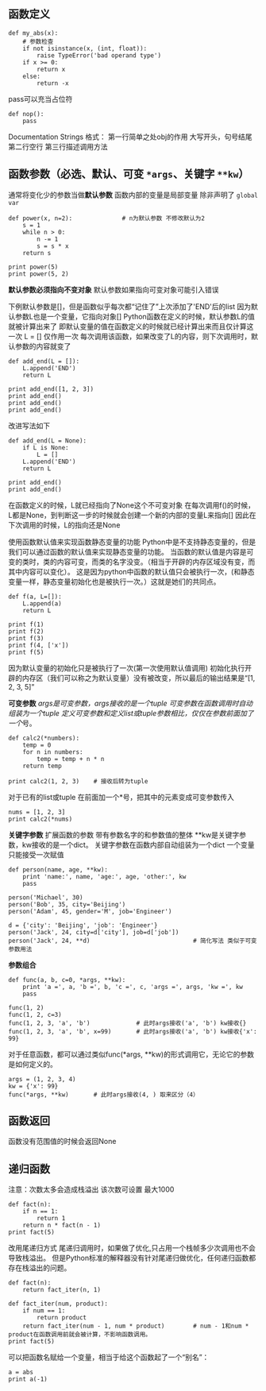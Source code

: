 函数定义
----

    def my_abs(x):
        # 参数检查
        if not isinstance(x, (int, float)):
            raise TypeError('bad operand type')
        if x >= 0:
            return x
        else:
            return -x


pass可以充当占位符

    def nop():
        pass

Documentation Strings
格式：
第一行简单之处obj的作用 大写开头，句号结尾
第二行空行
第三行描述调用方法

函数参数（必选、默认、可变 `*args`、关键字 `**kw`）
-----------------------------
通常将变化少的参数当做**默认参数**
函数内部的变量是局部变量 除非声明了 `global var`

    def power(x, n=2):              # n为默认参数 不修改默认为2
        s = 1
        while n > 0:
            n -= 1
            s = s * x
        return s
    
    print power(5)
    print power(5, 2)


**默认参数必须指向不变对象**
默认参数如果指向可变对象可能引入错误

下例默认参数是[]，但是函数似乎每次都“记住了”上次添加了'END'后的list
因为默认参数L也是一个变量，它指向对象[] Python函数在定义的时候，默认参数L的值就被计算出来了
即默认变量的值在函数定义的时候就已经计算出来而且仅计算这一次 L = [] 仅作用一次
每次调用该函数，如果改变了L的内容，则下次调用时，默认参数的内容就变了

    def add_end(L = []):
        L.append('END')
        return L
    
    print add_end([1, 2, 3])
    print add_end()
    print add_end()
    print add_end()


改进写法如下

    def add_end(L = None):
        if L is None:
            L = []
        L.append('END')
        return L

    print add_end()
    print add_end()

在函数定义的时候，L就已经指向了None这个不可变对象
在每次调用f()的时候，L都是None，到判断这一步的时候就会创建一个新的内部的变量L来指向[]
因此在下次调用的时候，L的指向还是None

使用函数默认值来实现函数静态变量的功能
Python中是不支持静态变量的，但是我们可以通过函数的默认值来实现静态变量的功能。
当函数的默认值是内容是可变的类时，类的内容可变，而类的名字没变。（相当于开辟的内存区域没有变，而其中内容可以变化）。
这是因为python中函数的默认值只会被执行一次，(和静态变量一样，静态变量初始化也是被执行一次。）这就是她们的共同点。

    def f(a, L=[]):
        L.append(a)
        return L
    
    print f(1)
    print f(2)
    print f(3)
    print f(4, ['x'])
    print f(5)
因为默认变量的初始化只是被执行了一次(第一次使用默认值调用)
初始化执行开辟的内存区（我们可以称之为默认变量）没有被改变，所以最后的输出结果是“[1, 2, 3, 5]”


**可变参数**
*args是可变参数，args接收的是一个tuple 可变参数在函数调用时自动组装为一个tuple
定义可变参数和定义list或tuple参数相比，仅仅在参数前面加了一个*号。

    def calc2(*numbers):
        temp = 0
        for n in numbers:
            temp = temp + n * n
        return temp
    
    print calc2(1, 2, 3)    # 接收后转为tuple

对于已有的list或tuple 在前面加一个*号，把其中的元素变成可变参数传入

    nums = [1, 2, 3]
    print calc2(*nums)


**关键字参数**
扩展函数的参数 带有参数名字的和参数值的整体
**kw是关键字参数，kw接收的是一个dict。
关键字参数在函数内部自动组装为一个dict
一个变量只能接受一次赋值

    def person(name, age, **kw):
        print 'name:', name, 'age:', age, 'other:', kw
        pass
    
    person('Michael', 30)
    person('Bob', 35, city='Beijing')
    person('Adam', 45, gender='M', job='Engineer')
    
    d = {'city': 'Beijing', 'job': 'Engineer'}
    person('Jack', 24, city=d['city'], job=d['job'])
    person('Jack', 24, **d)                             # 简化写法 类似于可变参数用法


**参数组合**

    def func(a, b, c=0, *args, **kw):
        print 'a =', a, 'b =', b, 'c =', c, 'args =', args, 'kw =', kw
        pass
    
    func(1, 2)
    func(1, 2, c=3)
    func(1, 2, 3, 'a', 'b')             # 此时args接收('a', 'b') kw接收{}
    func(1, 2, 3, 'a', 'b', x=99)       # 此时args接收('a', 'b') kw接收{'x': 99}

对于任意函数，都可以通过类似func(*args, **kw)的形式调用它，无论它的参数是如何定义的。

    args = (1, 2, 3, 4)
    kw = {'x': 99}
    func(*args, **kw)       # 此时args接收(4, ) 取来区分（4）

函数返回
----
函数没有范围值的时候会返回None


递归函数
----
注意：次数太多会造成栈溢出 该次数可设置 最大1000

    def fact(n):
        if n == 1:
            return 1
        return n * fact(n - 1)
    print fact(5)


改用尾递归方式 
尾递归调用时，如果做了优化,只占用一个栈帧多少次调用也不会导致栈溢出。
但是Python标准的解释器没有针对尾递归做优化，任何递归函数都存在栈溢出的问题。

    def fact(n):
        return fact_iter(n, 1)
    
    def fact_iter(num, product):
        if num == 1:
            return product
        return fact_iter(num - 1, num * product)        # num - 1和num * product在函数调用前就会被计算，不影响函数调用。
    print fact(5)


可以把函数名赋给一个变量，相当于给这个函数起了一个“别名”：

    a = abs
    print a(-1)
    
